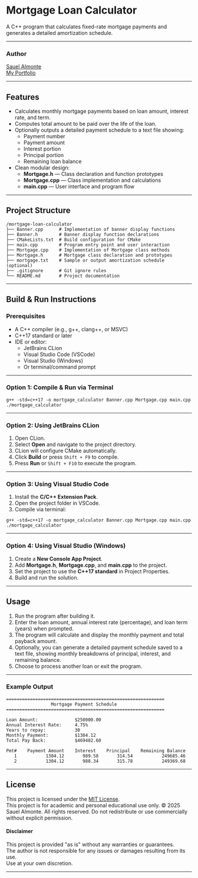 # Mortgage Loan Calculator

A C++ program that calculates fixed-rate mortgage payments and generates a detailed amortization schedule.

---

### Author
[Sauel Almonte](https://www.linkedin.com/in/sauel-almonte)  
[My Portfolio](https://s-almonte.vercel.app/)

---

## Features
- Calculates monthly mortgage payments based on loan amount, interest rate, and term.
- Computes total amount to be paid over the life of the loan.
- Optionally outputs a detailed payment schedule to a text file showing:
    - Payment number
    - Payment amount
    - Interest portion
    - Principal portion
    - Remaining loan balance
- Clean modular design:
    - **Mortgage.h** — Class declaration and function prototypes
    - **Mortgage.cpp** — Class implementation and calculations
    - **main.cpp** — User interface and program flow

---

## Project Structure

```
/mortgage-loan-calculator
├── Banner.cpp      # Implementation of banner display functions
├── Banner.h        # Banner display function declarations
├── CMakeLists.txt  # Build configuration for CMake
├── main.cpp        # Program entry point and user interaction
├── Mortgage.cpp    # Implementation of Mortgage class methods
├── Mortgage.h      # Mortgage class declaration and prototypes
├── mortgage.txt    # Sample or output amortization schedule (optional)
├── .gitignore      # Git ignore rules
└── README.md       # Project documentation
```

---

## Build & Run Instructions

### Prerequisites
- A C++ compiler (e.g., g++, clang++, or MSVC)
- C++17 standard or later
- IDE or editor:
    - JetBrains CLion
    - Visual Studio Code (VSCode)
    - Visual Studio (Windows)
    - Or terminal/command prompt

---

### Option 1: Compile & Run via Terminal
```
g++ -std=c++17 -o mortgage_calculator Banner.cpp Mortgage.cpp main.cpp
./mortgage_calculator
```
---

### Option 2: Using JetBrains CLion
1. Open CLion.
2. Select **Open** and navigate to the project directory.
3. CLion will configure CMake automatically.
4. Click **Build** or press `Shift + F9` to compile.
5. Press **Run** or `Shift + F10` to execute the program.

---

### Option 3: Using Visual Studio Code
1. Install the **C/C++ Extension Pack**.
2. Open the project folder in VSCode.
3. Compile via terminal:
```
g++ -std=c++17 -o mortgage_calculator Banner.cpp Mortgage.cpp main.cpp
./mortgage_calculator
```

---

### Option 4: Using Visual Studio (Windows)
1. Create a **New Console App Project**.
2. Add **Mortgage.h**, **Mortgage.cpp**, and **main.cpp** to the project.
3. Set the project to use the **C++17 standard** in Project Properties.
4. Build and run the solution.

---

## Usage

1. Run the program after building it.
2. Enter the loan amount, annual interest rate (percentage), and loan term (years) when prompted.
3. The program will calculate and display the monthly payment and total payback amount.
4. Optionally, you can generate a detailed payment schedule saved to a text file, showing monthly breakdowns of principal, interest, and remaining balance.
5. Choose to process another loan or exit the program.

---

### Example Output
```
============================================================
                 Mortgage Payment Schedule
============================================================

Loan Amount:              $250000.00
Annual Interest Rate:     4.75%
Years to repay:           30
Monthly Payment:          $1304.12
Total Pay Back:           $469482.60

Pmt#    Payment Amount    Interest    Principal    Remaining Balance
   1           1304.12       989.58       314.54           249685.46
   2           1304.12       988.34       315.78           249369.68

```

---

## License
This project is licensed under the [MIT License](LICENSE).  
This project is for academic and personal educational use only.
© 2025 Sauel Almonte. All rights reserved.
Do not redistribute or use commercially without explicit permission.

#### Disclaimer
This project is provided "as is" without any warranties or guarantees.  
The author is not responsible for any issues or damages resulting from its use.  
Use at your own discretion.

---
